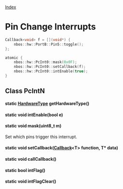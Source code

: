 [Index](../../index.hpp.md#index)

# Pin Change Interrupts

```c++
Callback<void> f = [](void*) {
    nbos::hw::PortB::Pin5::toggle();
};

atomic {
    nbos::hw::PcInt0::mask(0x0F);
    nbos::hw::PcInt0::setCallback(f);
    nbos::hw::PcInt0::intEnable(true);
}
```

## Class PcIntN

#### static [HardwareType](hardwaretype.hpp.md#enum-hardwaretype) getHardwareType()

#### static void intEnable(bool e)

#### static void mask(uint8_t m)
Set which pins trigger this interrupt.

#### static void setCallback([Callback](../callback.hpp.md#callbackt--void-t)<T\> function, T\* data)

#### static void callCallback()

#### static bool intFlag()

#### static void intFlagClear()
